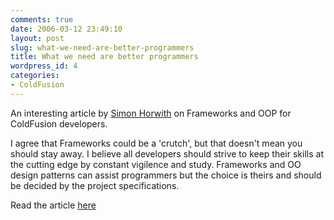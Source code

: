 ```yaml
---
comments: true
date: 2006-03-12 23:49:10
layout: post
slug: what-we-need-are-better-programmers
title: What we need are better programmers
wordpress_id: 4
categories:
- ColdFusion
---
```


An interesting article by [Simon Horwith](http://simon.coldfusionjournal.com) on Frameworks and OOP for ColdFusion developers.




I agree that Frameworks could be a 'crutch', but that doesn't mean you should stay away. I believe all developers should strive to keep their skills at the cutting edge by constant vigilence and study. Frameworks and OO design patterns can assist programmers but the choice is theirs and should be decided by the project specifications.




Read the article [here](http://coldfusion.sys-con.com/read/192306.htm)




